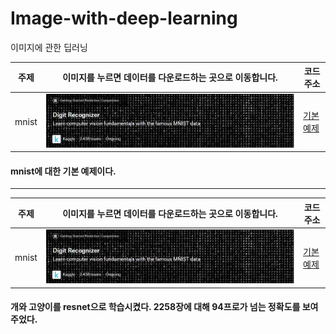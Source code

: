 # Image-with-deep-learning
이미지에 관한 딥러닝

<!-- <pre><code><pre/><code/>안에 코드를 넣으면 된다 -->
| 주제 |이미지를 누르면 데이터를 다운로드하는 곳으로 이동합니다.| 코드주소 |
|------|-----|----------|
|mnist|<a href="https://www.kaggle.com/c/digit-recognizer/data" target="_blank"><img src="./img/digit.JPG" width="100%" height="70%">|[기본 예제](https://github.com/kwong3528/Image-with-deep-learning/blob/master/mnist(%EC%88%AB%EC%9E%90%EB%B6%84%EB%A5%98)/%EC%88%AB%EC%9E%90%EB%B6%84%EB%A5%98.ipynb)|

#### mnist에 대한 기본 예제이다.

----------
<!-- <pre><code><pre/><code/>안에 코드를 넣으면 된다 -->
| 주제 |이미지를 누르면 데이터를 다운로드하는 곳으로 이동합니다.| 코드주소 |
|------|-----|----------|
|mnist|<a href="https://www.kaggle.com/c/dogs-vs-cats/data" target="_blank"><img src="./img/digit.JPG" width="100%" height="70%">|[기본 예제](https://github.com/kwong3528/Image-with-deep-learning/blob/master/resnet/%EB%A0%88%EC%8A%A4%EB%84%B7.ipynb)|

#### 개와 고양이를 resnet으로 학습시켰다. 2258장에 대해 94프로가 넘는 정확도를 보여주었다.
